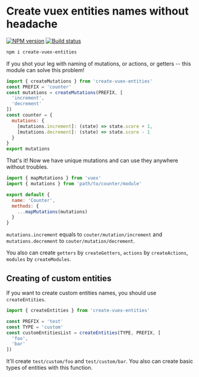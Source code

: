# Create vuex entities names without headache
[![NPM version][npm-image]][npm-url] [![Build status][travis-image]][travis-url]

```bash
npm i create-vuex-entities
```

If you shot your leg with naming of mutations, or actions, or getters -- this module can solve this problem!

```js
import { createMutations } from 'create-vuex-entities'
const PREFIX = 'counter'
const mutations = createMutations(PREFIX, [
  'increment',
  'decrement'
])
const counter = {
  mutations: {
    [mutations.increment]: (state) => state.score + 1,
    [mutations.decrement]: (state) => state.score - 1
  }
}
export mutations
```

That's it! Now we have unique mutations and can use they anywhere without troubles.

```js
import { mapMutations } from 'vuex'
import { mutations } from 'path/to/counter/module'

export default {
  name: 'Counter',
  methods: {
    ...mapMutations(mutations)
  }
}
```

`mutations.increment` equals to `couter/mutation/increment`
and `mutations.decrement` to `couter/mutation/decrement`.

You also can create `getters` by `createGetters`, `actions` by `createActions`,
`modules` by `createModules`.

## Creating of custom entities

If you want to create custom entities names, you should use `createEntities`.

```js
import { createEntities } from 'create-vuex-entities'

const PREFIX = 'test'
const TYPE = 'custom'
const customEntitiesList = createEntities(TYPE, PREFIX, [
  'foo',
  'bar'
])
```

It'll create `test/custom/foo` and `test/custom/bar`. You also can create basic
types of entities with this function.

[travis-image]: https://travis-ci.org/lamartire/create-vuex-entities.svg?branch=master
[travis-url]: https://travis-ci.org/lamartire/create-vuex-entities
[npm-image]: https://badge.fury.io/js/create-vuex-entities.svg
[npm-url]: https://npmjs.org/package/create-vuex-entities

